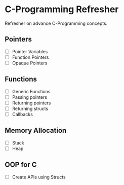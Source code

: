 # C-Programming Refresher
Refresher on advance C-Programming concepts.

## Pointers
- [ ] Pointer Variables
- [ ] Function Pointers
- [ ] Opaque Pointers

## Functions
- [ ] Generic Functions
- [ ] Passing pointers
- [ ] Returning pointers
- [ ] Returning structs
- [ ] Callbacks

## Memory Allocation
- [ ] Stack
- [ ] Heap

## OOP for C
- [ ] Create APIs using Structs
